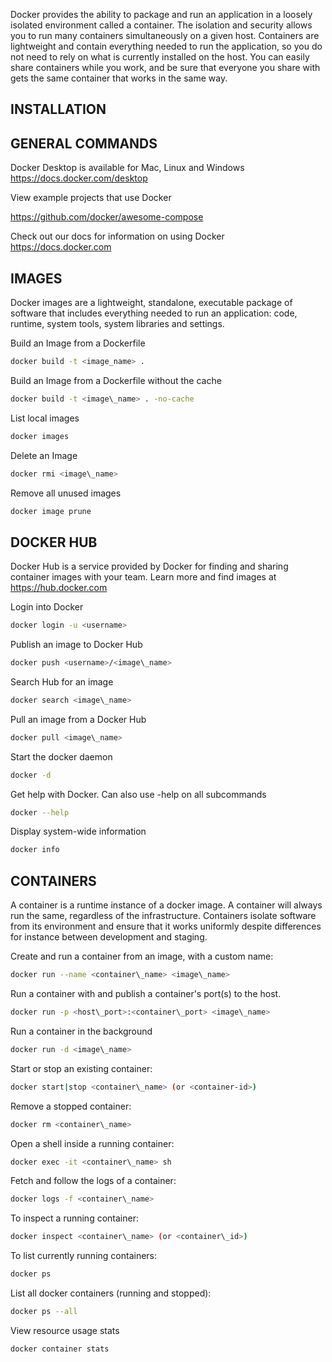 Docker provides the ability to package and run an application in a loosely isolated environment called a container. The isolation and security allows you to run many containers simultaneously on a given host. Containers are lightweight and contain everything needed to run the application, so you do not need to rely on what is currently installed on the host. You can easily share containers while you work, and be sure that everyone you share with gets the same container that works in the same way.

## INSTALLATION

## GENERAL COMMANDS

Docker Desktop is available for Mac, Linux and Windows https://docs.docker.com/desktop

View example projects that use Docker

https://github.com/docker/awesome-compose

Check out our docs for information on using Docker https://docs.docker.com

## IMAGES

Docker images are a lightweight, standalone, executable package of software that includes everything needed to run an application: code, runtime, system tools, system libraries and settings.

Build an Image from a Dockerfile

```bash
docker build -t <image_name> .
```

Build an Image from a Dockerfile without the cache

```bash
docker build -t <image\_name> . -no-cache
```

List local images

```bash
docker images
```

Delete an Image

```bash
docker rmi <image\_name>
```

Remove all unused images

```bash
docker image prune
```

## DOCKER HUB

Docker Hub is a service provided by Docker for finding and sharing container images with your team. Learn more and find images at https://hub.docker.com

Login into Docker

```bash
docker login -u <username>
```

Publish an image to Docker Hub

```bash
docker push <username>/<image\_name>
```

Search Hub for an image

```bash
docker search <image\_name>
```

Pull an image from a Docker Hub

```bash
docker pull <image\_name>
```

Start the docker daemon

```bash
docker -d
```

Get help with Docker. Can also use -help on all subcommands

```bash
docker --help
```

Display system-wide information

```bash
docker info
```

## CONTAINERS

A container is a runtime instance of a docker image. A container will always run the same, regardless of the infrastructure. Containers isolate software from its environment and ensure that it works uniformly despite differences for instance between development and staging.

Create and run a container from an image, with a custom name: 

```bash
docker run --name <container\_name> <image\_name>
```

Run a container with and publish a container's port(s) to the host.

```bash
docker run -p <host\_port>:<container\_port> <image\_name>
```

Run a container in the background

```bash
docker run -d <image\_name>
```

Start or stop an existing container:

```bash
docker start|stop <container\_name> (or <container-id>)
```

Remove a stopped container:

```bash
docker rm <container\_name>
```

Open a shell inside a running container:

```bash
docker exec -it <container\_name> sh
```

Fetch and follow the logs of a container:

```bash
docker logs -f <container\_name>
```

To inspect a running container:

```bash
docker inspect <container\_name> (or <container\_id>)
```

To list currently running containers: 

```bash
docker ps
```

List all docker containers (running and stopped):

```bash
docker ps --all
```

View resource usage stats

```bash
docker container stats
```